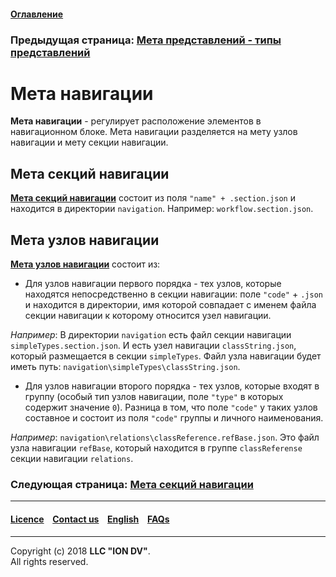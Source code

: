 #### [Оглавление](/docs/ru/index.md)

### Предыдущая страница: [Мета представлений - типы представлений](/docs/ru/2_system_description/metadata_structure/meta_view/view_types.md)

# Мета навигации 

**Мета навигации** - регулирует расположение элементов в навигационном блоке. Мета навигации разделяется на мету узлов навигации и мету секции навигации. 

## Мета секций навигации

[**Мета секций навигации**](/docs/ru/2_system_description/metadata_structure/meta_navigation/navigation_section.md) состоит из поля `"name" + .section.json` и находится в директории `navigation`. Например: `workflow.section.json`. 

## Мета узлов навигации

[**Мета узлов навигации**](/docs/ru/2_system_description/metadata_structure/meta_navigation/navigation_nodes.md) состоит из:
* Для узлов навигации первого порядка - тех узлов, которые находятся непосредственно в секции навигации: поле `"code"` + `.json` и находится в директории, имя которой совпадает с именем файла секции навигации к которому относится узел навигации. 

_Например_: В директории `navigation` есть файл секции навигации `simpleTypes.section.json`. И есть узел навигации `classString.json`, который размещается в секции `simpleTypes`. Файл узла навигации будет иметь путь: `navigation\simpleTypes\classString.json`.
     
* Для узлов навигации второго порядка - тех узлов, которые входят в группу (особый тип узлов навигации, поле `"type"` в которых содержит значение `0`). 
Разница в том, что поле `"code"` у таких узлов составное и состоит из поля `"code"` группы и личного наименования. 

_Например_: `navigation\relations\classReference.refBase.json`. Это файл узла навигации `refBase`, который находится в группе `classReferense` секции навигации `relations`.

### Следующая страница: [Мета секций навигации](/docs/ru/2_system_description/metadata_structure/meta_navigation/navigation_section.md)

--------------------------------------------------------------------------  


 #### [Licence](/LICENCE.md) &ensp;  [Contact us](https://iondv.com) &ensp;  [English](/docs/en/2_system_description/metadata_structure/meta_navigation/meta_navigation.md)   &ensp; [FAQs](/faqs.md)          



--------------------------------------------------------------------------  

Copyright (c) 2018 **LLC "ION DV"**.  
All rights reserved. 